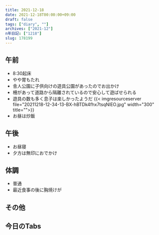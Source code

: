 ```yaml
---
title: 2021-12-18
date: 2021-12-18T00:00:00+09:00
draft: false
tags: ["diary", ""]
archives: ["2021-12"]
n年日記: ["1218"]
slug: 178199
---
```

## 午前
- 8:30起床
- やや胃もたれ
- 舎人公園に子供向けの遊具公園があったのでお出かけ
- 柵があって道路から隔離されているので安心して遊ばせられる
- 遊具の数も多く息子は楽しかったようだ
{{< imgresourceserver file="20211218-12-34-13-BX-hBTDk4fhx7tsqNlEO.jpg" width="300" title="">}}
- お昼は炒飯
## 午後
- お昼寝
- 夕方は無印におでかけ
## 体調
- 普通
- 最近食事の後に胸焼けが
## その他
## 今日のTabs